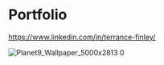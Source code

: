 # Portfolio
https://www.linkedin.com/in/terrance-finley/



![Planet9_Wallpaper_5000x2813 0](https://github.com/TerranceFinleyZ/Portfolio/assets/112042894/b5a911e6-1b2a-4be2-888b-4e08d116653b)
